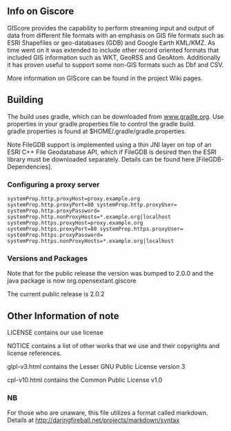 ## Info on Giscore ##

GIScore provides the capability to perform streaming input and output of data from different 
file formats with an emphasis on GIS file formats such as ESRI Shapefiles or 
geo-databases (GDB) and Google Earth KML/KMZ. As time went on it was extended to include other 
record oriented formats that included GIS information such as WKT, GeoRSS and 
GeoAtom. Additionally it has proven useful to support some non-GIS formats such as Dbf and CSV.

More information on GIScore can be found in the project Wiki pages.

## Building ##

The build uses gradle, which can be downloaded from www.gradle.org. Use properties 
in your gradle.properties file to control the gradle build. gradle.properties is found at
$HOME/.gradle/gradle.properties.

Note FileGDB support is implemented using a thin JNI layer on top of an ESRI C++ File Geodatabase API,
which if FileGDB is desired then the ESRI library must be downloaded separately.
Details can be found here [FileGDB-Dependencies].

### Configuring a proxy server ###

`
systemProp.http.proxyHost=proxy.example.org
systemProp.http.proxyPort=80
systemProp.http.proxyUser=
systemProp.http.proxyPassword=
systemProp.http.nonProxyHosts=*.example.org|localhost
systemProp.https.proxyHost=proxy.example.org
systemProp.https.proxyPort=80
systemProp.https.proxyUser=
systemProp.https.proxyPassword=
systemProp.https.nonProxyHosts=*.example.org|localhost
`

### Versions and Packages ###

Note that for the public release the version was bumped to 2.0.0 and the java package
is now org.opensextant.giscore

The current public release is 2.0.2

## Other Information of note ##

LICENSE contains our use license

NOTICE contains a list of other works that we use and their copyrights and license references.

glpl-v3.html contains the Lesser GNU Public License version 3

cpl-v10.html contains the Common Public License v1.0

### NB ###

For those who are unaware, this file utilizes a format called markdown. Details at http://daringfireball.net/projects/markdown/syntax
